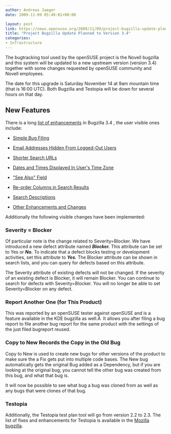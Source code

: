 ```yaml
---
author: Andreas Jaeger
date: 2009-11-09 05:49:01+00:00

layout: post
link: https://news.opensuse.org/2009/11/09/project-bugzilla-update-planned-to-version-3-4/
title: "Project Bugzilla Update Planned to Version 3.4"
categories:
- Infrastructure
---
```

The bugtracking tool used by the openSUSE project is the Novell bugzilla and this system will be updated to a new upstream version (version 3.4) together with some changes requested by openSUSE community and Novell employees.

The date for this upgrade is Saturday November 14 at 9am mountain time (that is 16:00 UTC). Both Bugzilla and Testopia will be down for several hours on that day.

<!-- more -->


## New Features


There is a long [list of enhancements](http://www.bugzilla.org/releases/3.4/release-notes.html#v34_feat) in Bugzilla 3.4 , the user visible ones include:



	
  * [Simple Bug Filing](http://www.bugzilla.org/releases/3.4/release-notes.html#v34_feat_enter)

	
  * [Email Addresses Hidden From Logged-Out      Users](http://www.bugzilla.org/releases/3.4/release-notes.html#v34_feat_spam)

	
  * [Shorter Search URLs](http://www.bugzilla.org/releases/3.4/release-notes.html#v34_feat_urls)

	
  * [Dates and Times Displayed In User's Time     Zone](http://www.bugzilla.org/releases/3.4/release-notes.html#v34_feat_tz)

	
  * ["See Also" Field](http://www.bugzilla.org/releases/3.4/release-notes.html#v34_feat_see)

	
  * [Re-order Columns in Search Results](http://www.bugzilla.org/releases/3.4/release-notes.html#v34_feat_cols)

	
  * [Search Descriptions](http://www.bugzilla.org/releases/3.4/release-notes.html#v34_feat_desc)

	
  * [Other Enhancements and Changes](http://www.bugzilla.org/releases/3.4/release-notes.html#v34_feat_other)


Additionally the following visible changes have been implemented:


### Severity = Blocker


Of particular note is the change related to Severity=Blocker. We have introduced a new defect attribute named ***Blocker.*** This attribute can be set to Yes or ***No.*** To indicate that a defect blocks testing or development activities, set this attribute to ***Yes.*** The Blocker attribute can be shown in search lists, and you can query for defects based on this attribute.

The Severity attribute of existing defects will not be changed. If the severity of an existing defect is Blocker, it will remain Blocker. You can continue to search for defects with Severity=Blocker. You will no longer be able to set Severity=Blocker on any defect.


### Report Another One (for This Product)


This was reported by an openSUSE tester against openSUSE and is a feature available in the KDE bugzilla as well.Â  It allows you after filing a bug report to file another bug report for the same product with the settings of the just filed bugreport reused.


### Copy to New Records the Copy in the Old Bug


Copy to New is used to create new bugs for other versions of the product to make sure the a Fix gets put into multiple code bases. The New bug automatically gets the original Bug added as a Dependency, but if you are looking at the original bug, you cannot tell the other bug was created from this bug, and what that bug is.


It will now be possible to see what bug a bug was cloned from as well as any bugs that were clones of that bug.





### Testopia


Additionally, the Testopia test plan tool will go from version 2.2 to 2.3. The list of fixes and enhancements for Testopia is available in the [Mozilla bugzilla](https://bugzilla.mozilla.org/buglist.cgi?query_format=advanced&short_desc_type=allwordssubstr&short_desc=&product=Testopia&long_desc_type=allwordssubstr&long_desc=&bug_file_loc_type=allwordssubstr&bug_file_loc=&status_whiteboard_type=allwordssubstr&status_whiteboard=&keywords_type=allwords&keywords=&bug_status=RESOLVED&resolution=FIXED&emailassigned_to1=1&emailtype1=substring&email1=&emailassigned_to2=1&emailreporter2=1&emailqa_contact2=1&emailtype2=substring&email2=&bugidtype=include&bug_id=&votes=&chfieldfrom=2009-02-02&chfieldto=Now&chfieldvalue=&cmdtype=doit&order=Reuse+same+sort+as+last+time&field0-0-0=noop&type0-0-0=noop&value0-0-0=).		
